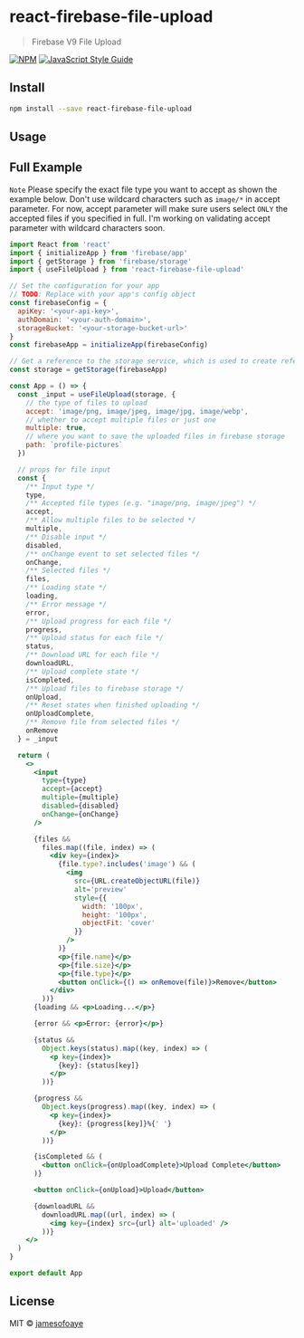 # react-firebase-file-upload

> Firebase V9 File Upload

[![NPM](https://img.shields.io/npm/v/react-firebase-file-upload.svg)](https://www.npmjs.com/package/react-firebase-file-upload) [![JavaScript Style Guide](https://img.shields.io/badge/code_style-standard-brightgreen.svg)](https://standardjs.com)

## Install

```bash
npm install --save react-firebase-file-upload
```

## Usage

## Full Example

`Note` Please specify the exact file type you want to accept as shown the example below. Don't use wildcard characters such as `image/*` in accept parameter. For now, accept parameter will make sure users select `ONLY` the accepted files if you specified in full. I'm working on validating accept
parameter with wildcard characters soon.

```jsx
import React from 'react'
import { initializeApp } from 'firebase/app'
import { getStorage } from 'firebase/storage'
import { useFileUpload } from 'react-firebase-file-upload'

// Set the configuration for your app
// TODO: Replace with your app's config object
const firebaseConfig = {
  apiKey: '<your-api-key>',
  authDomain: '<your-auth-domain>',
  storageBucket: '<your-storage-bucket-url>'
}
const firebaseApp = initializeApp(firebaseConfig)

// Get a reference to the storage service, which is used to create references in your storage bucket
const storage = getStorage(firebaseApp)

const App = () => {
  const _input = useFileUpload(storage, {
    // the type of files to upload
    accept: 'image/png, image/jpeg, image/jpg, image/webp',
    // whether to accept multiple files or just one
    multiple: true,
    // where you want to save the uploaded files in firebase storage
    path: `profile-pictures`
  })

  // props for file input
  const {
    /** Input type */
    type,
    /** Accepted file types (e.g. "image/png, image/jpeg") */
    accept,
    /** Allow multiple files to be selected */
    multiple,
    /** Disable input */
    disabled,
    /** onChange event to set selected files */
    onChange,
    /** Selected files */
    files,
    /** Loading state */
    loading,
    /** Error message */
    error,
    /** Upload progress for each file */
    progress,
    /** Upload status for each file */
    status,
    /** Download URL for each file */
    downloadURL,
    /** Upload complete state */
    isCompleted,
    /** Upload files to firebase storage */
    onUpload,
    /** Reset states when finished uploading */
    onUploadComplete,
    /** Remove file from selected files */
    onRemove
  } = _input

  return (
    <>
      <input
        type={type}
        accept={accept}
        multiple={multiple}
        disabled={disabled}
        onChange={onChange}
      />

      {files &&
        files.map((file, index) => (
          <div key={index}>
            {file.type?.includes('image') && (
              <img
                src={URL.createObjectURL(file)}
                alt='preview'
                style={{
                  width: '100px',
                  height: '100px',
                  objectFit: 'cover'
                }}
              />
            )}
            <p>{file.name}</p>
            <p>{file.size}</p>
            <p>{file.type}</p>
            <button onClick={() => onRemove(file)}>Remove</button>
          </div>
        ))}
      {loading && <p>Loading...</p>}

      {error && <p>Error: {error}</p>}

      {status &&
        Object.keys(status).map((key, index) => (
          <p key={index}>
            {key}: {status[key]}
          </p>
        ))}

      {progress &&
        Object.keys(progress).map((key, index) => (
          <p key={index}>
            {key}: {progress[key]}%{' '}
          </p>
        ))}

      {isCompleted && (
        <button onClick={onUploadComplete}>Upload Complete</button>
      )}

      <button onClick={onUpload}>Upload</button>

      {downloadURL &&
        downloadURL.map((url, index) => (
          <img key={index} src={url} alt='uploaded' />
        ))}
    </>
  )
}

export default App
```

## License

MIT © [jamesofoaye](https://github.com/jamesofoaye)
